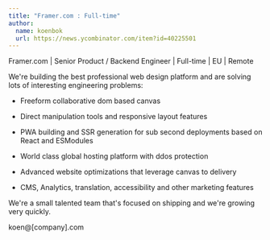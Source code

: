 ```yaml
---
title: "Framer.com : Full-time"
author:
  name: koenbok
  url: https://news.ycombinator.com/item?id=40225501
---
```

Framer.com | Senior Product &#x2F; Backend Engineer | Full-time | EU | Remote

We&#x27;re building the best professional web design platform and are solving lots of interesting engineering problems:

- Freeform collaborative dom based canvas

- Direct manipulation tools and responsive layout features

- PWA building and SSR generation for sub second deployments based on React and ESModules

- World class global hosting platform with ddos protection

- Advanced website optimizations that leverage canvas to delivery

- CMS, Analytics, translation, accessibility and other marketing features

We&#x27;re a small talented team that&#x27;s focused on shipping and we&#x27;re growing very quickly.

koen@[company].com
